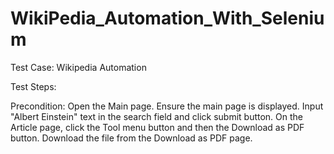 # WikiPedia_Automation_With_Selenium

Test Case: Wikipedia Automation

Test Steps:

Precondition: Open the Main page. Ensure the main page is displayed.
Input "Albert Einstein" text in the search field and click submit button.
On the Article page, click the Tool menu button and then the Download as PDF button.
Download the file from the Download as PDF page.
